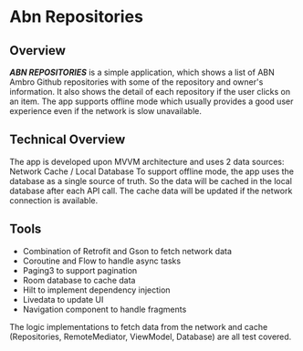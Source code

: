 # Abn Repositories
## Overview

***ABN REPOSITORIES*** is a simple application, which shows a list of ABN Ambro Github repositories with some of the repository and owner's information. It also shows the detail of each repository if the user clicks on an item.
The app supports offline mode which usually provides a good user experience even if the network is slow unavailable.

## Technical Overview
The app is developed upon MVVM architecture and uses 2 data sources:
Network
Cache / Local Database
To support offline mode, the app uses the database as a single source of truth. So the data will be cached in the local database after each API call.
The cache data will be updated if the network connection is available.

## Tools
- Combination of Retrofit and Gson to fetch network data
- Coroutine and Flow to handle async tasks
- Paging3 to support pagination
- Room database to cache data
- Hilt to implement dependency injection
- Livedata to update UI
- Navigation component to handle fragments

The logic implementations to fetch data from the network and cache (Repositories, RemoteMediator, ViewModel, Database) are all test covered.